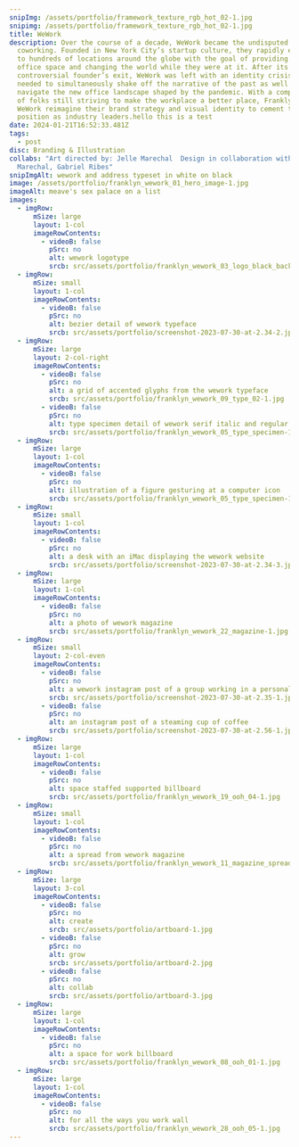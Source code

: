 ```yaml
---
snipImg: /assets/portfolio/framework_texture_rgb_hot_02-1.jpg
snipimg: /assets/portfolio/framework_texture_rgb_hot_02-1.jpg
title: WeWork
description: Over the course of a decade, WeWork became the undisputed leader in
  coworking. Founded in New York City’s startup culture, they rapidly expanded
  to hundreds of locations around the globe with the goal of providing flexible
  office space and changing the world while they were at it. After its
  controversial founder’s exit, WeWork was left with an identity crisis. They
  needed to simultaneously shake off the narrative of the past as well as
  navigate the new office landscape shaped by the pandemic. With a company full
  of folks still striving to make the workplace a better place, Franklyn helped
  WeWork reimagine their brand strategy and visual identity to cement their
  position as industry leaders.h﻿ello this is a test
date: 2024-01-21T16:52:33.481Z
tags:
  - post
disc: Branding & Illustration
collabs: "Art directed by: Jelle Marechal  Design in collaboration with:  Jelle
  Marechal, Gabriel Ribes"
snipImgAlt: wework and address typeset in white on black
image: /assets/portfolio/franklyn_wework_01_hero_image-1.jpg
imageAlt: meave's sex palace on a list
images:
  - imgRow:
      mSize: large
      layout: 1-col
      imageRowContents:
        - videoB: false
          pSrc: no
          alt: wework logotype
          srcb: src/assets/portfolio/franklyn_wework_03_logo_black_background-1.jpg
  - imgRow:
      mSize: small
      layout: 1-col
      imageRowContents:
        - videoB: false
          pSrc: no
          alt: bezier detail of wework typeface
          srcb: src/assets/portfolio/screenshot-2023-07-30-at-2.34-2.jpg
  - imgRow:
      mSize: large
      layout: 2-col-right
      imageRowContents:
        - videoB: false
          pSrc: no
          alt: a grid of accented glyphs from the wework typeface
          srcb: src/assets/portfolio/franklyn_wework_09_type_02-1.jpg
        - videoB: false
          pSrc: no
          alt: type specimen detail of wework serif italic and regular
          srcb: src/assets/portfolio/franklyn_wework_05_type_specimen-1.jpg
  - imgRow:
      mSize: large
      layout: 1-col
      imageRowContents:
        - videoB: false
          pSrc: no
          alt: illustration of a figure gesturing at a computer icon
          srcb: src/assets/portfolio/franklyn_wework_05_type_specimen-1.jpg
  - imgRow:
      mSize: small
      layout: 1-col
      imageRowContents:
        - videoB: false
          pSrc: no
          alt: a desk with an iMac displaying the wework website
          srcb: src/assets/portfolio/screenshot-2023-07-30-at-2.34-3.jpg
  - imgRow:
      mSize: large
      layout: 1-col
      imageRowContents:
        - videoB: false
          pSrc: no
          alt: a photo of wework magazine
          srcb: src/assets/portfolio/franklyn_wework_22_magazine-1.jpg
  - imgRow:
      mSize: small
      layout: 2-col-even
      imageRowContents:
        - videoB: false
          pSrc: no
          alt: a wework instagram post of a group working in a personal office
          srcb: src/assets/portfolio/screenshot-2023-07-30-at-2.35-1.jpg
        - videoB: false
          pSrc: no
          alt: an instagram post of a steaming cup of coffee
          srcb: src/assets/portfolio/screenshot-2023-07-30-at-2.56-1.jpg
  - imgRow:
      mSize: large
      layout: 1-col
      imageRowContents:
        - videoB: false
          pSrc: no
          alt: space staffed supported billboard
          srcb: src/assets/portfolio/franklyn_wework_19_ooh_04-1.jpg
  - imgRow:
      mSize: small
      layout: 1-col
      imageRowContents:
        - videoB: false
          pSrc: no
          alt: a spread from wework magazine
          srcb: src/assets/portfolio/franklyn_wework_11_magazine_spread_1-1.jpg
  - imgRow:
      mSize: large
      layout: 3-col
      imageRowContents:
        - videoB: false
          pSrc: no
          alt: create
          srcb: src/assets/portfolio/artboard-1.jpg
        - videoB: false
          pSrc: no
          alt: grow
          srcb: src/assets/portfolio/artboard-2.jpg
        - videoB: false
          pSrc: no
          alt: collab
          srcb: src/assets/portfolio/artboard-3.jpg
  - imgRow:
      mSize: large
      layout: 1-col
      imageRowContents:
        - videoB: false
          pSrc: no
          alt: a space for work billboard
          srcb: src/assets/portfolio/franklyn_wework_08_ooh_01-1.jpg
  - imgRow:
      mSize: large
      layout: 1-col
      imageRowContents:
        - videoB: false
          pSrc: no
          alt: for all the ways you work wall
          srcb: src/assets/portfolio/franklyn_wework_28_ooh_05-1.jpg
---
```

